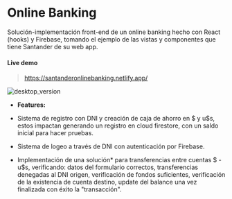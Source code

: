# Online Banking

Solución-implementación front-end de un online banking hecho con React (hooks) y Firebase, tomando el ejemplo de las vistas y componentes que tiene Santander de su web app.

#### Live demo

> https://santanderonlinebanking.netlify.app/

![desktop_version](https://ivancanga.github.io/gifOS/images/readme/desktop-version.png)

- **Features:**

- Sistema de registro con DNI y creación de caja de ahorro en $ y u$s, estos impactan generando un registro en cloud firestore, con un saldo inicial para hacer pruebas.

- Sistema de logeo a través de DNI con autenticación por Firebase.

- Implementación de una solución* para transferencias entre cuentas $ - u$s, verificando: datos del formulario correctos, transferencias denegadas al DNI origen, verificación de fondos suficientes, verificación de la existencia de cuenta destino, update del balance una vez finalizada con éxito la "transacción".


